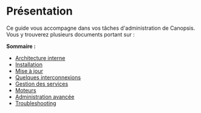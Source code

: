 # Présentation

Ce guide vous accompagne dans vos tâches d'administration de Canopsis. Vous y trouverez plusieurs documents portant sur :

**Sommaire :**

*  [Architecture interne](architecture-interne/index.md)
*  [Installation](installation/index.md)
*  [Mise à jour](mise-a-jour/index.md)
*  [Quelques interconnexions](exemples-interconnexions/index.md)
*  [Gestion des services](gestion-services/index.md)
*  [Moteurs](moteurs/index.md)
*  [Administration avancée](administration-avancee/index.md)
*  [Troubleshooting](troubleshooting/index.md)
